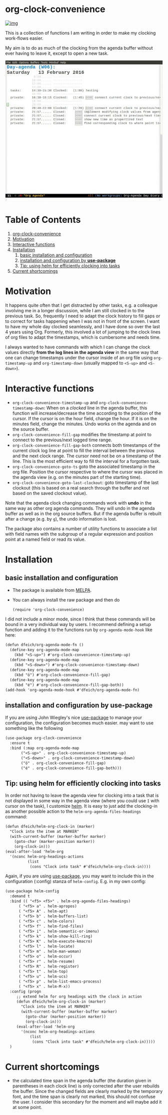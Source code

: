 

# org-clock-convenience

[![img](http://melpa.org/packages/org-clock-convenience-badge.svg)](http://melpa.org/#/org-clock-convenience)

This is a collection of functions I am writing in order to make my
clocking work-flows easier.

My aim is to do as much of the clocking from the agenda buffer
without ever having to leave it, except to open a new task.

![img](./org-clock-conv.gif)


# Table of Contents

1.  [org-clock-convenience](#org382ac09)
2.  [Motivation](#orga849512)
3.  [Interactive functions](#org424eed3)
4.  [Installation](#org54b1a67)
    1.  [basic installation and configuration](#orgd98bd2d)
    2.  [installation and configuration by **use-package**](#orgf88367d)
    3.  [Tip: using helm for efficiently clocking into tasks](#orge8274dd)
5.  [Current shortcomings](#org424daf7)


# Motivation

It happens quite often that I get distracted by other tasks, e.g. a
colleague involving me in a longer discussion, while I am still
clocked in to the previous task. So, frequently I need to adapt the
clock history to fill gaps or to correct for tasks happening when I
was not in front of the screen. I want to have my whole day clocked
seamlessly, and I have done so over the last 4 years using Org.
Formerly, this involved a lot of jumping to the clock lines of org
files to adapt the timestamps, which is cumbersome and needs time.

I always wanted to have commands with which I can change the clock
values directly **from the log lines in the agenda view** in the same
way that one can change timestamps under the cursor inside of an org
file using `org-timestamp-up` and `org-timestamp-down` (usually
mapped to `<S-up>` and `<S-down>`).


# Interactive functions

-   `org-clock-convenience-timestamp-up` and `org-clock-convenience-timestamp-down`:
    When on a *clocked* line in the agenda buffer, this function will
    increase/decrease the time according to the position of the
    cursor. If the cursor is on the hour field, change the hour. If it
    is on the minutes field, change the minutes. Undo works on the
    agenda and on the source buffer.
-   `org-clock-convenience-fill-gap` modifies the timestamp at point to
    connect to the previous/next logged time range.
-   `org-clock-convenience-fill-gap-both` connects both timestamps of
    the current clock log line at point to fill the interval between
    the previous and the next clock range. The cursor need not be on a
    timestamp of the line. This is the most efficient way to fill the
    interval for a forgotten task.
-   `org-clock-convenience-goto-ts` goto the associated timestamp in the org
    file. Position the cursor respective to where the cursor was
    placed in the agenda view (e.g. on the minutes part of the
    starting time).
-   `org-clock-convenience-goto-last-clockout`: goto timestamp of the last
    clockout (this is based on a real search through the buffer and
    not based on the saved clockout value).

Note that the agenda clock changing commands work with **undo** in the
same way as other org agenda commands. They will undo in the agenda
buffer as well as in the org source buffers. But if the agenda
buffer is rebuilt after a change (e.g. by `g`), the undo information
is lost.

The package also contains a number of utility functions to associate
a list with field names with the subgroup of a regular expression and
position point at a named field or read its value.


# Installation


## basic installation and configuration

-   The package is available from [MELPA](http://melpa.org).
-   You can always install the raw package and then do
    
        (require 'org-clock-convenience)

I did not include a minor mode, since I think that these commands will be bound
in a very individual way by users. I recommend defining a setup function and
adding it to the functions run by `org-agenda-mode-hook` like here:

    (defun dfeich/org-agenda-mode-fn ()
      (define-key org-agenda-mode-map
        (kbd "<S-up>") #'org-clock-convenience-timestamp-up)
      (define-key org-agenda-mode-map
        (kbd "<S-down>") #'org-clock-convenience-timestamp-down)
      (define-key org-agenda-mode-map
        (kbd "ö") #'org-clock-convenience-fill-gap)
      (define-key org-agenda-mode-map
        (kbd "é") #'org-clock-convenience-fill-gap-both))
    (add-hook 'org-agenda-mode-hook #'dfeich/org-agenda-mode-fn)


## installation and configuration by **use-package**

If you are using John Wiegley's nice [use-package](https://github.com/jwiegley/use-package) to manage your configuration, the
configuration becomes much easier.
may want to use something like the following

    (use-package org-clock-convenience
      :ensure t
      :bind (:map org-agenda-mode-map
       	   ("<S-up>" . org-clock-convenience-timestamp-up)
       	   ("<S-down>" . org-clock-convenience-timestamp-down)
       	   ("ö" . org-clock-convenience-fill-gap)
       	   ("é" . org-clock-convenience-fill-gap-both)))


## Tip: using helm for efficiently clocking into tasks

In order not having to leave the agenda view for clocking into a
task that is not displayed in some way in the agenda view (where
you could use `I` with cursor on the task), I customize [helm](https://emacs-helm.github.io/helm/). It is
easy to just add the clocking-in as another possible action to the
`helm-org-agenda-files-headings` command:

    (defun dfeich/helm-org-clock-in (marker)
      "Clock into the item at MARKER"
      (with-current-buffer (marker-buffer marker)
        (goto-char (marker-position marker))
        (org-clock-in)))
    (eval-after-load 'helm-org
      '(nconc helm-org-headings-actions
              (list
               (cons "Clock into task" #'dfeich/helm-org-clock-in))))

Again, if you are using [use-package](https://github.com/jwiegley/use-package), you may want to include this in
the configuration (:config) stanza of `helm-config`. E.g. in my own config:

    (use-package helm-config
      :demand t
      :bind (( "<f5> <f5>" . helm-org-agenda-files-headings)
          ( "<f5> a" . helm-apropos)
          ( "<f5> A" . helm-apt)
          ( "<f5> b" . helm-buffers-list)
          ( "<f5> c" . helm-colors)
          ( "<f5> f" . helm-find-files)
          ( "<f5> i" . helm-semantic-or-imenu)
          ( "<f5> k" . helm-show-kill-ring)
          ( "<f5> K" . helm-execute-kmacro)
          ( "<f5> l" . helm-locate)
          ( "<f5> m" . helm-man-woman)
          ( "<f5> o" . helm-occur)
          ( "<f5> r" . helm-resume)
          ( "<f5> R" . helm-register)
          ( "<f5> t" . helm-top)
          ( "<f5> u" . helm-ucs)
          ( "<f5> p" . helm-list-emacs-process)
          ( "<f5> x" . helm-M-x))
      :config (progn
       	 ;; extend helm for org headings with the clock in action
       	 (defun dfeich/helm-org-clock-in (marker)
       	   "Clock into the item at MARKER"
       	   (with-current-buffer (marker-buffer marker)
       	     (goto-char (marker-position marker))
       	     (org-clock-in)))
       	 (eval-after-load 'helm-org
       	   '(nconc helm-org-headings-actions
       		   (list
       		    (cons "Clock into task" #'dfeich/helm-org-clock-in)))))
      )


# Current shortcomings

-   the calculated time span in the agenda buffer (the duration given
    in parentheses in each clock line) is only corrected after the
    user rebuilds the buffer. Since the changed fields are clearly marked by the
    temporary font, and the time span is clearly not marked, this should not
    confuse the user. I consider this secondary for the moment and will maybe
    add it at some point.

